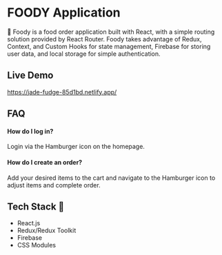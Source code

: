 # FOODY Application

🍔 Foody is a food order application built with React, with a simple routing solution provided by React Router. Foody takes advantage of Redux, Context, and Custom Hooks for state management, Firebase for storing user data, and local storage for simple authentication.

## Live Demo

https://jade-fudge-85d1bd.netlify.app/

## FAQ

#### How do I log in?

Login via the Hamburger icon on the homepage.

#### How do I create an order?

Add your desired items to the cart and navigate to the Hamburger icon to adjust items and complete order.

## Tech Stack 🚀

- React.js
- Redux/Redux Toolkit
- Firebase
- CSS Modules
